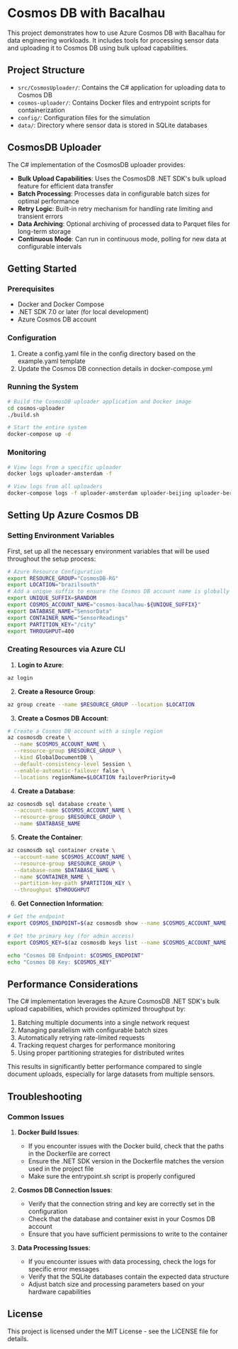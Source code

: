 # Cosmos DB with Bacalhau

This project demonstrates how to use Azure Cosmos DB with Bacalhau for data engineering workloads. It includes tools for processing sensor data and uploading it to Cosmos DB using bulk upload capabilities.

## Project Structure

- `src/CosmosUploader/`: Contains the C# application for uploading data to Cosmos DB
- `cosmos-uploader/`: Contains Docker files and entrypoint scripts for containerization
- `config/`: Configuration files for the simulation
- `data/`: Directory where sensor data is stored in SQLite databases

## CosmosDB Uploader

The C# implementation of the CosmosDB uploader provides:

- **Bulk Upload Capabilities**: Uses the CosmosDB .NET SDK's bulk upload feature for efficient data transfer
- **Batch Processing**: Processes data in configurable batch sizes for optimal performance
- **Retry Logic**: Built-in retry mechanism for handling rate limiting and transient errors
- **Data Archiving**: Optional archiving of processed data to Parquet files for long-term storage
- **Continuous Mode**: Can run in continuous mode, polling for new data at configurable intervals

## Getting Started

### Prerequisites

- Docker and Docker Compose
- .NET SDK 7.0 or later (for local development)
- Azure Cosmos DB account

### Configuration

1. Create a config.yaml file in the config directory based on the example.yaml template
2. Update the Cosmos DB connection details in docker-compose.yml

### Running the System

```bash
# Build the CosmosDB uploader application and Docker image
cd cosmos-uploader
./build.sh

# Start the entire system
docker-compose up -d
```

### Monitoring

```bash
# View logs from a specific uploader
docker logs uploader-amsterdam -f

# View logs from all uploaders
docker-compose logs -f uploader-amsterdam uploader-beijing uploader-berlin uploader-cairo uploader-chicago
```

## Setting Up Azure Cosmos DB

### Setting Environment Variables

First, set up all the necessary environment variables that will be used throughout the setup process:

```bash
# Azure Resource Configuration
export RESOURCE_GROUP="CosmosDB-RG"
export LOCATION="brazilsouth"
# Add a unique suffix to ensure the Cosmos DB account name is globally unique
export UNIQUE_SUFFIX=$RANDOM
export COSMOS_ACCOUNT_NAME="cosmos-bacalhau-${UNIQUE_SUFFIX}"
export DATABASE_NAME="SensorData"
export CONTAINER_NAME="SensorReadings"
export PARTITION_KEY="/city"
export THROUGHPUT=400
```

### Creating Resources via Azure CLI

1. **Login to Azure**:

```bash
az login
```

2. **Create a Resource Group**:

```bash
az group create --name $RESOURCE_GROUP --location $LOCATION
```

3. **Create a Cosmos DB Account**:

```bash
# Create a Cosmos DB account with a single region
az cosmosdb create \
  --name $COSMOS_ACCOUNT_NAME \
  --resource-group $RESOURCE_GROUP \
  --kind GlobalDocumentDB \
  --default-consistency-level Session \
  --enable-automatic-failover false \
  --locations regionName=$LOCATION failoverPriority=0
```

4. **Create a Database**:

```bash
az cosmosdb sql database create \
  --account-name $COSMOS_ACCOUNT_NAME \
  --resource-group $RESOURCE_GROUP \
  --name $DATABASE_NAME
```

5. **Create the Container**:

```bash
az cosmosdb sql container create \
  --account-name $COSMOS_ACCOUNT_NAME \
  --resource-group $RESOURCE_GROUP \
  --database-name $DATABASE_NAME \
  --name $CONTAINER_NAME \
  --partition-key-path $PARTITION_KEY \
  --throughput $THROUGHPUT
```

6. **Get Connection Information**:

```bash
# Get the endpoint
export COSMOS_ENDPOINT=$(az cosmosdb show --name $COSMOS_ACCOUNT_NAME --resource-group $RESOURCE_GROUP --query documentEndpoint -o tsv)

# Get the primary key (for admin access)
export COSMOS_KEY=$(az cosmosdb keys list --name $COSMOS_ACCOUNT_NAME --resource-group $RESOURCE_GROUP --query primaryMasterKey -o tsv)

echo "Cosmos DB Endpoint: $COSMOS_ENDPOINT"
echo "Cosmos DB Key: $COSMOS_KEY"
```

## Performance Considerations

The C# implementation leverages the Azure CosmosDB .NET SDK's bulk upload capabilities, which provides optimized throughput by:

1. Batching multiple documents into a single network request
2. Managing parallelism with configurable batch sizes
3. Automatically retrying rate-limited requests
4. Tracking request charges for performance monitoring
5. Using proper partitioning strategies for distributed writes

This results in significantly better performance compared to single document uploads, especially for large datasets from multiple sensors.

## Troubleshooting

### Common Issues

1. **Docker Build Issues**:
   - If you encounter issues with the Docker build, check that the paths in the Dockerfile are correct
   - Ensure the .NET SDK version in the Dockerfile matches the version used in the project file
   - Make sure the entrypoint.sh script is properly configured

2. **Cosmos DB Connection Issues**:
   - Verify that the connection string and key are correctly set in the configuration
   - Check that the database and container exist in your Cosmos DB account
   - Ensure that you have sufficient permissions to write to the container

3. **Data Processing Issues**:
   - If you encounter issues with data processing, check the logs for specific error messages
   - Verify that the SQLite databases contain the expected data structure
   - Adjust batch size and processing parameters based on your hardware capabilities

## License

This project is licensed under the MIT License - see the LICENSE file for details.